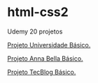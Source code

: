 # html-css2
 Udemy 20 projetos

<a href="https://alessandroespinola.github.io/html-css2/exercicios/ex019/index.html"> Projeto Universidade Básico. </a>

<a href="https://alessandroespinola.github.io/html-css2/exercicios/ex020/index.html"> Projeto Anna Bella Básico. </a>

<a href="https://alessandroespinola.github.io/html-css2/exercicios/ex021/index.html"> Projeto TecBlog Básico. </a>